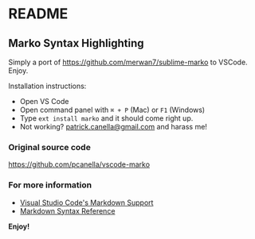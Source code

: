 # README
## Marko Syntax Highlighting

Simply a port of https://github.com/merwan7/sublime-marko to VSCode. Enjoy.

Installation instructions:

* Open VS Code
* Open command panel with `⌘ + P` (Mac) or `F1` (Windows)
* Type `ext install marko` and it should come right up.
* Not working? patrick.canella@gmail.com and harass me!

### Original source code
https://github.com/pcanella/vscode-marko

### For more information
* [Visual Studio Code's Markdown Support](http://code.visualstudio.com/docs/languages/markdown)
* [Markdown Syntax Reference](https://help.github.com/articles/markdown-basics/)

**Enjoy!**
